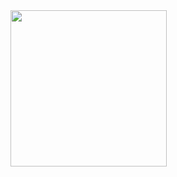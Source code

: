 <img src="https://i.pinimg.com/originals/45/f9/5b/45f95bc808e40bafb40bb4145ac01c14.jpg" width="250px"/>
